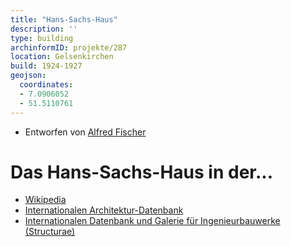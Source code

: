 ```yaml
---
title: "Hans-Sachs-Haus"
description: ''
type: building
archinformID: projekte/287
location: Gelsenkirchen
build: 1924-1927
geojson:
  coordinates:
  - 7.0906052
  - 51.5110761
---
```


* Entworfen von [Alfred Fischer](/tags/Alfred-Fischer)


# Das Hans-Sachs-Haus in der...
* [Wikipedia](https://de.wikipedia.org/wiki/Hans-Sachs-Haus)
* [Internationalen Architektur-Datenbank](https://deu.archinform.net/projekte/287.htm)
* [Internationalen Datenbank und Galerie für Ingenieurbauwerke (Structurae)](https://structurae.net/de/bauwerke/hans-sachs-haus)
